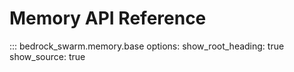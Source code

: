 # Memory API Reference

::: bedrock_swarm.memory.base
    options:
      show_root_heading: true
      show_source: true
